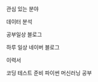관심 있는 분야

데이터 분석
<!---
whdgus928/whdgus928 is a ✨ special ✨ repository because its `README.md` (this file) appears on your GitHub profile.
You can click the Preview link to take a look at your changes.
--->

공부일상
블로그

하루 일상
네이버 블로그

이력서

코딩 테스트 준비
파이썬 머신러닝 공부
